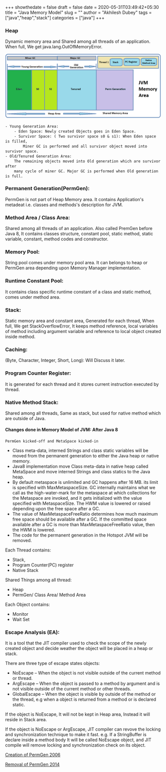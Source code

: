 +++ 
showthedate = false
draft = false
date = 2020-05-31T03:49:42+05:30
title = "Java Memory Model"
slug = "" 
author = "Akhilesh Dubey"
tags = ["java","heap","stack"]
categories = ["java"]
+++

### Heap
Dynamic memory area and Shared among all threads of an application. When full, We get java.lang.OutOfMemoryError.

![JVM Memory Model](/jvm_memory.png)

    - Young Generation Area:
        - Eden Space: Newly created Objects goes in Eden Space.
        - Survivor Space: ( Two survivor space s0 & s1): When Eden space is filled, 
            Miner GC is performed and all survivor object moved into survivor space.
    - Old/Tenured Generation Area: 
        The remaining objects moved into Old generation which are survivor after 
        many cycle of miner GC. Major GC is performed when Old generation is full.

### Permanent Generation(PermGen):
PermGen is not part of Heap Memory area. It contains Application's metadeat i.e. classes and methods's description for JVM.

### Method Area / Class Area:
Shared among all threads of an application. Also called PremGen before Java 8, It contains classes structure, constant pool, static method, static variable, constant, method codes and constructor.
### Memory Pool: 
String pool comes under memory pool area. It can belongs to heap or PermGen area depending upon Memory Manager implementation.
### Runtime Constant Pool: 
It contains class specific runtime constant of a class and static method, comes under method area.
### Stack: 
Static memory area and constant area, Generated for each thread, When full, We get StackOverflowError, It keeps method reference, local variables of method including argument variable and reference to local object created inside method.
### Caching: 
(Byte, Character, Integer, Short, Long): Will Discuss it later.
### Program Counter Register: 
It is generated for each thread and it stores current instruction executed by thread.
### Native Method Stack:
Shared among all threads, Same as stack, but used for native method which are outside of Java.
#### Changes done in Memory Model of JVM: After Java 8
` PermGen kicked-off and MetaSpace kicked-in `

- Class meta-data, interned Strings and class static variables will be moved from the permanent generation to either the Java heap or native memory.
- Java8 implementation move Class meta-data in native heap called MetaSpace and move interned Strings and class statics to the Java heap.
- By default metaspace is unlimited and GC happens after 16 MB. its limit is specified with MaxMetaspaceSize. GC internally maintains what we call as the high-water-mark for the metaspace at which collections for the Metaspace are invoked, and it gets initialized with the value specified with MetaspaceSize. The HWM value is lowered or raised depending upon the free space after a GC.
- The value of MaxMetaspaceFreeRatio determines how much maximum free space should be available after a GC. If the committed space available after a GC is more than MaxMetaspaceFreeRatio value, then the HWM is lowered.
- The code for the permanent generation in the Hotspot JVM will be removed.

Each Thread contains:
- Stack,
- Program Counter(PC) register
- Native Stack

Shared Things among all thread:
- Heap
- PermGen/ Class Area/ Method Area

Each Object contains:
- Monitor
- Wait Set

### Escape Analysis (EA): 
It is a tool that the JIT compiler used to check the scope of the newly created object and decide weather the object will be placed in a heap or stack.

There are three type of escape states objects:

- NoEscape – When the object is not visible outside of the current method or thread.
- ArgEscape – When the object is passed to a method by argument and is not visible outside of the current method or other threads.
- GlobalEscape – When the object is visible by outside of the method or the thread, e.g when a object is returned from a method or is declared static.

If the object is NoEscape, It will not be kept in Heap area, Instead it will reside in Stack area.

If the object is NoEscape or ArgEscape, JIT compiler can revove the locking and synchronization technique to make it fast.
 e.g. If a StringBuffer is declare inside a method body It will be called NoEscape object, and JIT compile will remove locking and synchronization check on its object.

[Creation of PermGen 2006](https://blogs.oracle.com/jonthecollector/presenting-the-permanent-generation)

[Removal of PermGen 2014](https://blogs.oracle.com/poonam/about-g1-garbage-collector,-permanent-generation-and-metaspace)
